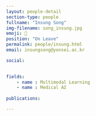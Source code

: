 ```yaml
---
layout: people-detail
section-type: people
fullname: "Insung Song"
img-filename: song_insung.jpg
emoji: 💪
position: "On Leave"
permalink: people/insung.html
email: insungsong@yonsei.ac.kr

social:
  

fields:
    - name : Multimodal Learning
    - name : Medical AI
    
publications:

---
```

